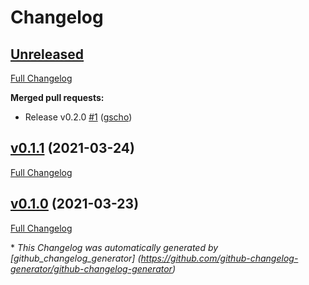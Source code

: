 # Changelog

## [Unreleased](https://github.com/gscho/a2-cli/tree/HEAD)

[Full Changelog](https://github.com/gscho/a2-cli/compare/v0.1.1...HEAD)

**Merged pull requests:**

- Release v0.2.0 [\#1](https://github.com/gscho/a2-cli/pull/1) ([gscho](https://github.com/gscho))

## [v0.1.1](https://github.com/gscho/a2-cli/tree/v0.1.1) (2021-03-24)

[Full Changelog](https://github.com/gscho/a2-cli/compare/v0.1.0...v0.1.1)

## [v0.1.0](https://github.com/gscho/a2-cli/tree/v0.1.0) (2021-03-23)

[Full Changelog](https://github.com/gscho/a2-cli/compare/783f8a6384a480f7b165ef5645aa1e8e4c4dfb45...v0.1.0)



\* *This Changelog was automatically generated       by [github_changelog_generator]      (https://github.com/github-changelog-generator/github-changelog-generator)*
